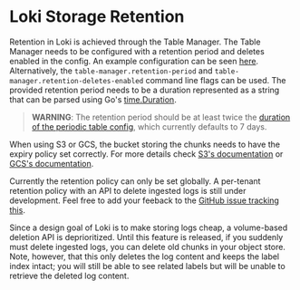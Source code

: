 # Loki Storage Retention

Retention in Loki is achieved through the Table Manager. The Table Manager needs
to be configured with a retention period and deletes enabled in the config. An
example configuration can be seen
[here](https://github.com/grafana/loki/blob/39bbd733be4a0d430986d9513476a91334485e9f/production/ksonnet/loki/config.libsonnet#L128-L129).
Alternatively, the `table-manager.retention-period` and
`table-manager.retention-deletes-enabled` command line flags can be used. The
provided retention period needs to be a duration represented as a string that
can be parsed using Go's [time.Duration](https://golang.org/pkg/time/#ParseDuration).

> **WARNING**: The retention period should be at least twice the [duration of
the periodic table config](https://github.com/grafana/loki/blob/347a3e18f4976d799d51a26cee229efbc27ef6c9/production/helm/loki/values.yaml#L53), which currently defaults to 7 days.

When using S3 or GCS, the bucket storing the chunks needs to have the expiry
policy set correctly. For more details check
[S3's documentation](https://docs.aws.amazon.com/AmazonS3/latest/dev/object-lifecycle-mgmt.html)
or
[GCS's documentation](https://cloud.google.com/storage/docs/managing-lifecycles).

Currently the retention policy can only be set globally. A per-tenant retention
policy with an API to delete ingested logs is still under development. Feel free
to add your feeback to the [GitHub issue tracking this](https://github.com/grafana/loki/issues/162).

Since a design goal of Loki is to make storing logs cheap, a volume-based
deletion API is deprioritized. Until this feature is released, if you suddenly
must delete ingested logs, you can delete old chunks in your object store. Note,
however, that this only deletes the log content and keeps the label index
intact; you will still be able to see related labels but will be unable to
retrieve the deleted log content.

